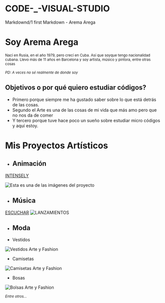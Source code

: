 # CODE-_-VISUAL-STUDIO
Markdownd/1 first Markdown - Arema Arega

# **Soy Arema Arega**

<sub>Nací en Rusia, en el año 1979, pero crecí en Cuba. Así que soyque tengo nacionalidad cubana. Llevo más de 11 años en Barcelona y soy artista, músico y pintora, entre otras cosas</sub>

<sup>_PD: A veces no sé realmente de donde soy_ </sup>

## **Objetivos o por qué quiero estudiar códigos?**

* Primero porque siempre me ha gustado saber sobre lo que está detrás de las cosas. 
* Segundo el Arte es una de las cosas de mi vida que más amo pero que no nos da  de comer 
* Y tercero porque tuve hace poco un sueño sobre estudiar micro códigos y aquí estoy. 

# **Mis Proyectos Artísticos**

- ## **Animación**
[INTENSELY](https://youtu.be/e5nF7xvoh-o)

![Esta es una de las imágenes del proyecto](https://f4.bcbits.com/img/a1110163781_16.jpg)

* ## **Música**
[ESCUCHAR](https://songwhip.com/arema-arega)
![LANZAMIENTOS](https://scontent.fbcn7-3.fna.fbcdn.net/v/t1.6435-9/160537866_116605050448756_6154058917979082629_n.jpg?stp=dst-jpg_p480x480&_nc_cat=105&ccb=1-7&_nc_sid=e3f864&_nc_ohc=MgQP7vkbsiIAX-LeGcz&_nc_ht=scontent.fbcn7-3.fna&oh=00_AfBQ_qkS7pGrqk7-AMf9MIiZMlRcVCNCbePQfJQT7k1RNA&oe=64485475)

* ## **Moda**
 - Vestidos

 ![Vestidos Arte y Fashion](https://static.wixstatic.com/media/c1c014_52c09e45c97245c4ba31c3c455323824~mv2.jpg/v1/fill/w_660,h_660,al_c,q_85,usm_0.66_1.00_0.01/c1c014_52c09e45c97245c4ba31c3c455323824~mv2.webp)
 - Camisetas

 ![Camisetas Arte y Fashion](https://static.wixstatic.com/media/c1c014_f0864cd499094f30a26d14d5482c62ca~mv2_d_3000_1500_s_2.png/v1/fill/w_981,h_638,al_c,q_90,usm_0.66_1.00_0.01,enc_auto/c1c014_f0864cd499094f30a26d14d5482c62ca~mv2_d_3000_1500_s_2.png)
 - Bosas

 ![Bolsas Arte y Fashion](https://static.wixstatic.com/media/c1c014_6a1c70a1e8ff4d249134fb695d5ee8e9~mv2.jpg/v1/fill/w_1080,h_654,al_c,q_85,enc_auto/c1c014_6a1c70a1e8ff4d249134fb695d5ee8e9~mv2.jpg)

 <sup> _Entre otros..._ </sup>



 
 





